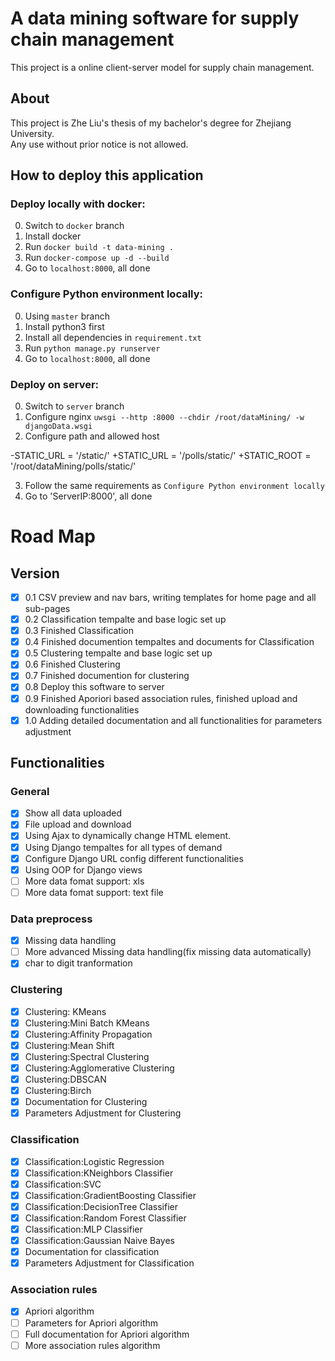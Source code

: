 # A data mining software for supply chain management
This project is a online client-server model for supply chain management.

## About
This project is Zhe Liu's thesis of my bachelor's degree for Zhejiang University.<br>
Any use without prior notice is not allowed.

## How to deploy this application
### Deploy locally with docker:
0. Switch to `docker` branch
1. Install docker
2. Run `docker build -t data-mining .`
3. Run `docker-compose up -d --build` 
4. Go to `localhost:8000`, all done


### Configure Python environment locally:
0. Using `master` branch
1. Install python3 first
2. Install all dependencies in `requirement.txt`
3. Run `python manage.py runserver`
4. Go to `localhost:8000`, all done


### Deploy on server:
0. Switch to `server` branch
1. Configure nginx `uwsgi --http :8000 --chdir /root/dataMining/ -w djangoData.wsgi`
2. Configure path and allowed host

-STATIC_URL = '/static/'
+STATIC_URL = '/polls/static/'
+STATIC_ROOT = '/root/dataMining/polls/static/'

3. Follow the same requirements as `Configure Python environment locally`
4. Go to 'ServerIP:8000', all done

# Road Map
## Version
- [X] 0.1 CSV preview and nav bars, writing templates for home page and all sub-pages
- [X] 0.2 Classification tempalte and base logic set up
- [X] 0.3 Finished Classification 
- [X] 0.4 Finished documention tempaltes and documents for Classification
- [X] 0.5 Clustering tempalte and base logic set up 
- [X] 0.6 Finished Clustering 
- [X] 0.7 Finished documention for clustering
- [X] 0.8 Deploy this software to server
- [X] 0.9 Finished Aporiori based association rules, finished upload and downloading functionalities
- [X] 1.0 Adding detailed documentation and all functionalities for parameters adjustment

## Functionalities
### General
- [X] Show all data uploaded
- [X] File upload and download
- [X] Using Ajax to dynamically change HTML element.
- [X] Using Django tempaltes for all types of demand
- [X] Configure Django URL config different functionalities
- [X] Using OOP for Django views
- [ ] More data fomat support: xls
- [ ] More data fomat support: text file

### Data preprocess
- [X] Missing data handling
- [ ] More advanced Missing data handling(fix missing data automatically)
- [X] char to digit tranformation

### Clustering
- [X] Clustering: KMeans
- [X] Clustering:Mini Batch KMeans 
- [X] Clustering:Affinity Propagation
- [X] Clustering:Mean Shift
- [X] Clustering:Spectral Clustering
- [X] Clustering:Agglomerative Clustering
- [X] Clustering:DBSCAN
- [X] Clustering:Birch
- [X] Documentation for Clustering
- [X] Parameters Adjustment for Clustering

### Classification
- [X] Classification:Logistic Regression
- [X] Classification:KNeighbors Classifier
- [X] Classification:SVC
- [X] Classification:GradientBoosting Classifier
- [X] Classification:DecisionTree Classifier
- [X] Classification:Random Forest Classifier
- [X] Classification:MLP Classifier
- [X] Classification:Gaussian Naive Bayes
- [X] Documentation for classification
- [X] Parameters Adjustment for Classification

### Association rules
- [X] Apriori algorithm
- [ ] Parameters for Apriori algorithm
- [ ] Full documentation for Apriori algorithm
- [ ] More association rules algorithm
